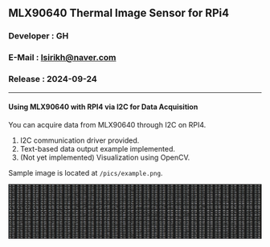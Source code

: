 ## MLX90640 Thermal Image Sensor for RPi4

### Developer : GH
### E-Mail : lsirikh@naver.com
### Release : 2024-09-24

<hr>

#### Using MLX90640 with RPI4 via I2C for Data Acquisition 

You can acquire data from MLX90640 through I2C on RPI4.  

1. I2C communication driver provided.  
2. Text-based data output example implemented.  
3. (Not yet implemented) Visualization using OpenCV.  

Sample image is located at `/pics/example.png`.

![Sample Image](./pics/example.png)

